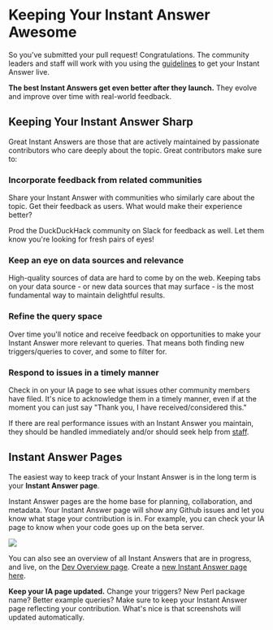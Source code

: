 # Keeping Your Instant Answer Awesome

So you've submitted your pull request! Congratulations. The community leaders and staff will work with you using the [guidelines](http://docs.duckduckhack.com/submitting/checklist.html) to get your Instant Answer live.

**The best Instant Answers get even better after they launch.** They evolve and improve over time with real-world feedback.

## Keeping Your Instant Answer Sharp

Great Instant Answers are those that are actively maintained by passionate contributors who care deeply about the topic. Great contributors make sure to:

### Incorporate feedback from related communities

Share your Instant Answer with communities who similarly care about the topic. Get their feedback as users. What would make their experience better? 

Prod the DuckDuckHack community on Slack for feedback as well. Let them know you're looking for fresh pairs of eyes!

### Keep an eye on data sources and relevance

High-quality sources of data are hard to come by on the web. Keeping tabs on your data source - or new data sources that may surface - is the most fundamental way to maintain delightful results.

### Refine the query space

Over time you'll notice and receive feedback on opportunities to make your Instant Answer more relevant to queries. That means both finding new triggers/queries to cover, and some to filter for.

### Respond to issues in a timely manner

Check in on your IA page to see what issues other community members have filed. It's nice to acknowledge them in a timely manner, even if at the moment you can just say "Thank you, I have received/considered this."

If there are real performance issues with an Instant Answer you maintain, they should be handled immediately and/or should seek help from [staff](mailto:open@duckduckgo.com).

## Instant Answer Pages

The easiest way to keep track of your Instant Answer is in the long term is your **Instant Answer page**.

Instant Answer pages are the home base for planning, collaboration, and metadata. Your Instant Answer page will show any Github issues and let you know what stage your contribution is in. For example, you can check your IA page to know when your code goes up on the beta server.

[![](http://docs.duckduckhack.com/assets/ia_page_annotated.png)](https://duck.co/ia/view/calculator)

You can also see an overview of all Instant Answers that are in progress, and live, on the [Dev Overview page](https://duck.co/ia/dev). Create a [new Instant Answer page here](https://duck.co/ia/new_ia).

**Keep your IA page updated.** Change your triggers? New Perl package name? Better example queries? Make sure to keep your Instant Answer page reflecting your contribution. What's nice is that screenshots will updated automatically.
